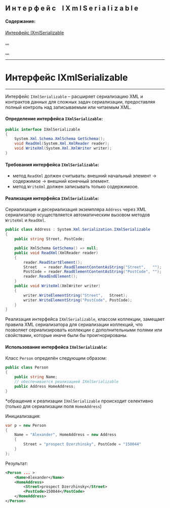 ﻿## И н т е р ф е й с&nbsp;&nbsp;&nbsp;&nbsp;I X m l S e r i a l i z a b l e

#### Содержание: ####

[Интерфейс IXmlSerializable]()

[...]()

[...]()
_______________________________________________________________________________
# Интерфейс IXmlSerializable
_______________________________________________________________________________

Интерфейс ```IXmlSerializable``` – расширяет сериализацию XML и контрактов данных для
сложных задач сериализации, предоставляя полный контроль над записываемым или
читаемым XML.

#### Определение интерфейса ```IXmlSerializable```: ####

```c#
public interface IXmlSerializable
{
    System.Xml.Schema.XmlSchema GetSchema();
    void ReadXml(System.Xml.XmlReader reader);
    void WriteXml(System.Xml.XmlWriter writer);
}
```

#### Требования интерфейса ```IXmlSerializable```: ####

* метод ```ReadXml``` должен считывать:
внешний начальный элемент -> содержимое -> внешний конечный элемент.
* метод ```WriteXml``` должен записывать только содержимоое.

#### Реализация интерфейса ```IXmlSerializable```: ####

Сериализация и десериализация экземпляра ```Address``` через XML сериализатор
осуществляется автоматическим вызовом методов ```WriteXml``` и ```ReadXml```.

```c#
public class Address : System.Xml.Serialization.IXmlSerializable
{
    public string Street, PostCode;

    public XmlSchema GetSchema() => null;
    public void ReadXml(XmlReader reader)
    {
        reader.ReadStartElement();
        Street   = reader.ReadElementContentAsString("Street",   "");
        PostCode = reader.ReadElementContentAsString("PostCode", "");
        reader.ReadEndElement();
    }
    public void WriteXml(XmlWriter writer)
    {
        writer.WriteElementString("Street",   Street);
        writer.WriteElementString("PostCode", PostCode);
    }
}
```

Реализация интерфейса ```IXmlSerializable```, классом коллекции, замещает правила
XML сериализатора для сериализации коллекций, что позволяет сериализировать
коллекции с дополнительными полями или свойствами, которые иначе были бы
проигнорированы.

#### Использование интерфейса ```IXmlSerializable```: ####

Класс ```Person``` определён следующим образом:
```c#
public class Person
{
    public string Name;
    // обеспечивается реализацией IXmlSerializable
    public Address HomeAddress;
}
```
*обращение к реализации ```IXmlSerializable``` происходит селективно
(только для сериализации поля ```HomeAddress```)

Инициализация:
```c#
var p = new Person
{
    Name = "Alexander", HomeAddress = new Address
    {
        Street = "prospect Dzerzhinsky", PostCode = "150044"
    }
};
```
Результат:
```xml
<Person ... >
    <Name>Alexander</Name>
    <HomeAddress>
        <Street>prospect Dzerzhinsky</Street>
        <PostCode>150044</PostCode>
    </HomeAddress>
</Person>
```
